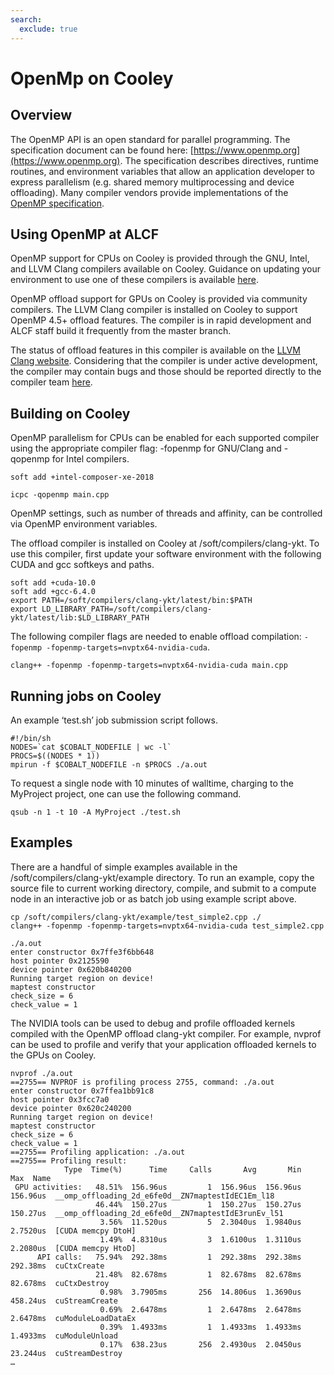 ```yaml
---
search:
  exclude: true
---
```


# OpenMp on Cooley
## Overview
The OpenMP API is an open standard for parallel programming. The specification document can be found here: [https://www.openmp.org](https://www.openmp.org). The specification describes directives, runtime routines, and environment variables that allow an application developer to express parallelism (e.g. shared memory multiprocessing and device offloading). Many compiler vendors provide implementations of the [OpenMP specification](https://www.openmp.org).

## Using OpenMP at ALCF
OpenMP support for CPUs on Cooley is provided through the GNU, Intel, and LLVM Clang compilers available on Cooley. Guidance on updating your environment to use one of these compilers is available [here](../compiling-and-linking/compiling-and-linking.md).

OpenMP offload support for GPUs on Cooley is provided via community compilers. The LLVM Clang compiler is installed on Cooley to support OpenMP 4.5+ offload features. The compiler is in rapid development and ALCF staff build it frequently from the master branch. 

The status of offload features in this compiler is available on the [LLVM Clang website](https://clang.llvm.org/docs/OpenMPSupport.html). Considering that the compiler is under active development, the compiler may contain bugs and those should be reported directly to the compiler team [here](https://bugs.llvm.org/).

## Building on Cooley
OpenMP parallelism for CPUs can be enabled for each supported compiler using the appropriate compiler flag: -fopenmp for GNU/Clang and -qopenmp for Intel compilers.
```
soft add +intel-composer-xe-2018

icpc -qopenmp main.cpp
```

OpenMP settings, such as number of threads and affinity, can be controlled via OpenMP environment variables.

The offload compiler is installed on Cooley at /soft/compilers/clang-ykt. To use this compiler, first update your software environment with the following CUDA and gcc softkeys and paths.
```
soft add +cuda-10.0
soft add +gcc-6.4.0
export PATH=/soft/compilers/clang-ykt/latest/bin:$PATH
export LD_LIBRARY_PATH=/soft/compilers/clang-ykt/latest/lib:$LD_LIBRARY_PATH
```

The following compiler flags are needed to enable offload compilation: ```-fopenmp -fopenmp-targets=nvptx64-nvidia-cuda```.
```
clang++ -fopenmp -fopenmp-targets=nvptx64-nvidia-cuda main.cpp
```

## Running jobs on Cooley
An example ‘test.sh’ job submission script follows.
```
#!/bin/sh
NODES=`cat $COBALT_NODEFILE | wc -l`
PROCS=$((NODES * 1))
mpirun -f $COBALT_NODEFILE -n $PROCS ./a.out
```

To request a single node with 10 minutes of walltime, charging to the MyProject project, one can use the following command.
```
qsub -n 1 -t 10 -A MyProject ./test.sh
```

## Examples
There are a handful of simple examples available in the /soft/compilers/clang-ykt/example directory. To run an example, copy the source file to current working directory, compile, and submit to a compute node in an interactive job or as batch job using example script above.
```
cp /soft/compilers/clang-ykt/example/test_simple2.cpp ./
clang++ -fopenmp -fopenmp-targets=nvptx64-nvidia-cuda test_simple2.cpp

./a.out
enter constructor 0x7ffe3f6bb648
host pointer 0x2125590
device pointer 0x620b840200
Running target region on device!
maptest constructor
check_size = 6
check_value = 1
```

The NVIDIA tools can be used to debug and profile offloaded kernels compiled with the OpenMP offload clang-ykt compiler. For example, nvprof can be used to profile and verify that your application offloaded kernels to the GPUs on Cooley.
```
nvprof ./a.out 
==2755== NVPROF is profiling process 2755, command: ./a.out
enter constructor 0x7ffea1bb91c8
host pointer 0x3fcc7a0
device pointer 0x620c240200
Running target region on device!
maptest constructor
check_size = 6
check_value = 1
==2755== Profiling application: ./a.out
==2755== Profiling result:
            Type  Time(%)      Time     Calls       Avg       Min       Max  Name
 GPU activities:   48.51%  156.96us         1  156.96us  156.96us  156.96us  __omp_offloading_2d_e6fe0d__ZN7maptestIdEC1Em_l18
                   46.44%  150.27us         1  150.27us  150.27us  150.27us  __omp_offloading_2d_e6fe0d__ZN7maptestIdE3runEv_l51
                    3.56%  11.520us         5  2.3040us  1.9840us  2.7520us  [CUDA memcpy DtoH]
                    1.49%  4.8310us         3  1.6100us  1.3110us  2.2080us  [CUDA memcpy HtoD]
      API calls:   75.94%  292.38ms         1  292.38ms  292.38ms  292.38ms  cuCtxCreate
                   21.48%  82.678ms         1  82.678ms  82.678ms  82.678ms  cuCtxDestroy
                    0.98%  3.7905ms       256  14.806us  1.3690us  458.24us  cuStreamCreate
                    0.69%  2.6478ms         1  2.6478ms  2.6478ms  2.6478ms  cuModuleLoadDataEx
                    0.39%  1.4933ms         1  1.4933ms  1.4933ms  1.4933ms  cuModuleUnload
                    0.17%  638.23us       256  2.4930us  2.0450us  23.244us  cuStreamDestroy
…
```






